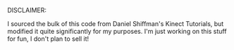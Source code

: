 DISCLAIMER:

I sourced the bulk of this code from Daniel Shiffman's Kinect Tutorials, but modified it
quite significantly for my purposes. I'm just working on this stuff for fun, I don't plan to sell it!
